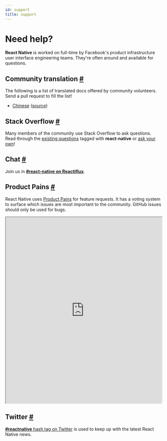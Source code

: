 ```yaml
---
id: support
title: support
---
```

<h1>Need help?</h1><div class="subHeader"></div><p><strong>React Native</strong> is worked on full-time by Facebook's product infrastructure user interface engineering teams. They're often around and available for questions.</p><h2><a class="anchor" name="community-translation"></a>Community translation <a class="hash-link" href="support.html#community-translation">#</a></h2><p>The following is a list of translated docs offered by community volunteers. Send a pull request to fill the list!</p><ul><li><a href="http://reactnative.cn">Chinese</a> (<a href="https://github.com/reactnativecn/react-native-docs-cn">source</a>)</li></ul><h2><a class="anchor" name="stack-overflow"></a>Stack Overflow <a class="hash-link" href="support.html#stack-overflow">#</a></h2><p>Many members of the community use Stack Overflow to ask questions. Read through the <a href="http://stackoverflow.com/questions/tagged/react-native">existing questions</a> tagged with <strong>react-native</strong> or <a href="http://stackoverflow.com/questions/ask">ask your own</a>!</p><h2><a class="anchor" name="chat"></a>Chat <a class="hash-link" href="support.html#chat">#</a></h2><p>Join us in <strong><a href="https://discord.gg/0ZcbPKXt5bZjGY5n">#react-native on Reactiflux</a></strong>.</p><h2><a class="anchor" name="product-pains"></a>Product Pains <a class="hash-link" href="support.html#product-pains">#</a></h2><p>React Native uses <a href="https://productpains.com/product/react-native/">Product Pains</a> for feature requests. It has a voting system to surface which issues are most important to the community. GitHub issues should only be used for bugs.</p><iframe width="100%" height="600px" scrolling="yes" src="https://productpains.com/widget.html?token=3b929306-e0f7-5c94-7d7c-ecc05d059748"></iframe><h2><a class="anchor" name="twitter"></a>Twitter <a class="hash-link" href="support.html#twitter">#</a></h2><p><a href="https://twitter.com/search?q=%23reactnative"><strong>#reactnative</strong> hash tag on Twitter</a> is used to keep up with the latest React Native news.</p><p></p><center><a class="twitter-timeline" data-dnt="true" data-chrome="nofooter noheader transparent" href="https://twitter.com/search?q=%23reactnative" data-widget-id="565960513457098753"></a></center><p></p>